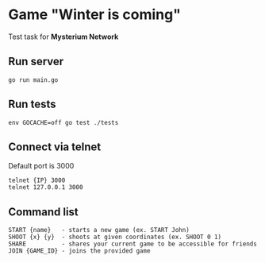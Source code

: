 # Game "Winter is coming"

Test task for **Mysterium Network**

## Run server
```
go run main.go
```

## Run tests
```
env GOCACHE=off go test ./tests
```

## Connect via telnet
Default port is 3000
```
telnet {IP} 3000
telnet 127.0.0.1 3000
```

## Command list
```
START {name}   - starts a new game (ex. START John)
SHOOT {x} {y}  - shoots at given coordinates (ex. SHOOT 0 1)
SHARE          - shares your current game to be accessible for friends
JOIN {GAME_ID} - joins the provided game
```
